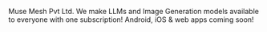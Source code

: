 Muse Mesh Pvt Ltd.
We make LLMs and Image Generation models available
to everyone with one subscription! Android, iOS &
web apps coming soon! 
